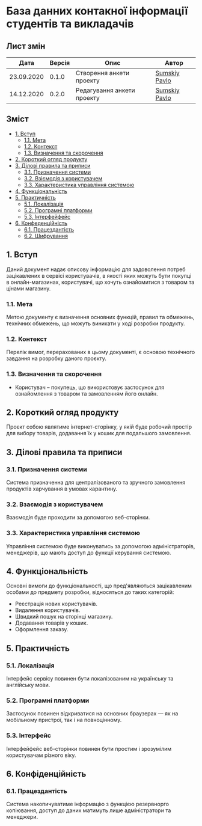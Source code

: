 # База данних контакної інформації студентів та викладачів

## Лист змін
|Дата|Версія|Опис|Автор|
|---|---|---|---|
|23.09.2020|0.1.0|Створення анкети проекту|[Sumskiy Pavlo](https://github.com/paulsumskoy)|
|14.12.2020|0.2.0|Редагування анкети проекту|[Sumskiy Pavlo](https://github.com/paulsumskoy)|

## Зміст
- [1\. Вступ](#1-вступ)
  - [1.1. Мета](#11-мета)
  - [1.2. Контекст](#12-контекст)
  - [1.3. Визначення та скорочення](#13-визначення-та-скорочення)
- [2\. Короткий огляд продукту](#2-короткий-огляд-продукту)
- [3\. Ділові правила та приписи](#3-ділові-правила-та-приписи)
  - [3.1. Призначення системи](#31-призначення-системи)
  - [3.2. Взіємодія з користувачем](#32-взаємодія-з-користувачем)
  - [3.3. Характеристика управління системою](#33-характеристика-управління-системою)
- [4\. Функціональність](#4-функціональність)
- [5\. Практичність](#5-практичність)
  - [5.1. Локалізація](#51-локалізація)
  - [5.2. Програмні платформи](#52-програмні-платформи)
  - [5.3. Інтерфейфейс](#53-інтерфейфейс)
- [6\. Конфеденційність](#6-конфеденційність)
  - [6.1. Працездантість](#61-працездантість)
  - [6.2. Шифрування](#62-шифрування)

## 1. Вступ
Даний документ надає описову інформацію для задоволення потреб зацікавлених в сервісі користувачів, в якості яких можуть бути покупці в онлайн-магазинах, користувачі, що хочуть ознайомитися з товаром та цінами магазину.

### 1.1. Мета
Метою документу є визначення основних функцій, правил та обмежень, технічних обмежень, що можуть виникати у ході розробки продукту.

### 1.2. Контекст
Перелік вимог, перерахованих в цьому документі, є основою технічного завдання на розробку даного проєкту.

### 1.3. Визначення та скорочення
- Користувач – покупець, що використовує застосунок для ознайомлення з товаром та замовленням його онлайн.

## 2. Короткий огляд продукту
Проєкт собою являтиме інтернет-сторінку, у якій буде робочий простір для вибору товарів, додавання їх у кошик для подальшого замовлення.

## 3. Ділові правила та приписи
### 3.1. Призначення системи
Система призначенна для централізованого та зручного замовлення продуктів харчування в умовах карантину.
### 3.2. Взаємодія з користувачем
Взаємодія буде проходити за допомогою веб-сторінки.
### 3.3. Характеристика управління системою
Управління системою буде виконуватись за допомогою адміністраторів, менеджерів, що мають доступ до функції керування системою.

## 4. Функціональність
Основні вимоги до функціональності, що пред'являються зацікавленим особами до предмету розробки, відносяться до таких категорій:
- Реєстрація нових користувачів.
- Видалення користувачів.
- Швидкий пошук на сторінці магазину.
- Додавання товарів у кошик.
- Оформлення заказу.

## 5. Практичність
### 5.1. Локалізація
Інтерфейс сервісу повинен бути локалізованим на українську та англійську мови.
### 5.2. Програмні платформи
Застосунок повинен відкриватися на основних браузерах — як на мобільному пристрої, так і на повноцінному.
### 5.3. Інтерфейс
Інтерфейфейс веб-сторінки повинен бути простим і зрозумілим користувачам різного віку.

## 6. Конфіденційність
### 6.1. Працездантість
Система накопичуватиме інформацію з функцією резервнорго копіювання, доступ до даних матимуть лише адміністратори та менеджери.
